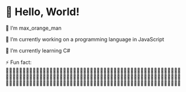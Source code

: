 # 👋 Hello, World!
🍊 I’m max_orange_man

🔭 I’m currently working on a programming language in JavaScript<br>

🌱 I’m currently learning C#<br>

⚡ Fun fact: 𒅒̅̅̅̅̅̅̅̅̅̅̅̅𒈔̅̅̅̅̅̅̅̅̅̅̅̅𒃺̅̅̅̅̅̅̅̅̅̅̅̅𒁃̅̅̅̅̅̅̅̅̅̅̅̅𒄆̅̅̅̅̅̅̅̅̅̅̅̅𒈙̅̅̅̅̅̅̅̅̅̅̅̅𒀱̅̅̅̅̅̅̅̅̅̅̅̅𒅌̅̅̅̅̅̅̅̅̅̅̅̅𒋨̅̅̅̅̅̅̅̅̅̅̅̅𒆙̅̅̅̅̅̅̅̅̅̅̅̅𒀰̅̅̅̅̅̅̅̅̅̅̅̅𒂝̅̅̅̅̅̅̅̅̅̅̅̅
